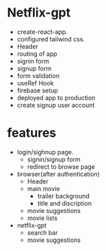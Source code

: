 # Netflix-gpt

- create-react-app.
- configured tailwind css. 
- Header
- routing of app
- signin form
- signup form
- form validation
- useRef Hook
- firebase setup
- deployed app to production
- create signup user account



# features

- login/sighnup page.
    - signin/signup form
    - redirect to browse page
- browser(after authentication)
    - Header
    - main movie
        - trailer background
        - title and discription
    - movie suggestions
    - movie lists
- netflix-gpt
    - search bar
    - movie suggestions

